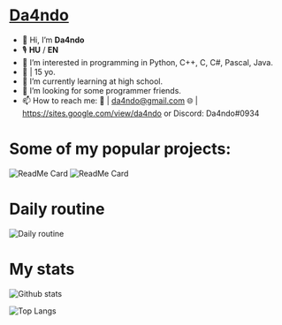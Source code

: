 # [Da4ndo](https://sites.google.com/view/da4ndo)

- 👋 Hi, I’m **Da4ndo**
- 🎙️ **HU** / **EN**
- 👀 I’m interested in programming in Python, C++, C, C#, Pascal, Java.
- 🎉 | 15 yo.
- 🌱 I’m currently learning at high school.
- 💞️ I’m looking for some programmer friends.
- 📫 How to reach me: 📧 | da4ndo@gmail.com 🌐 | https://sites.google.com/view/da4ndo or Discord: Da4ndo#0934

# Some of my popular projects:
![ReadMe Card](https://github-readme-stats.vercel.app/api/pin/?username=mesteri05&repo=CEngine)
![ReadMe Card](https://github-readme-stats.vercel.app/api/pin/?username=mesteri05&repo=USB.ENC)

# Daily routine

![Daily routine](https://github.com/Mesteri05/Mesteri05/blob/main/daily_routine.jpg)

# My stats

![Github stats](https://github-readme-stats.vercel.app/api?username=Mesteri05&count_private=true&show_icons=true&theme=radical&layout=compact)

![Top Langs](https://github-readme-stats.vercel.app/api/top-langs/?username=Mesteri05&layout=compact&langs_count=100&hide=Mathematica,Kotlin,Shell,ShaderLab,GLSL,HLSL&theme=radical&exclude_repo=Planet-Portal,OverheatingChaosGame,FizzBuzz-EVERYTHING,ELEVATEgame,Eltusa1,Eltusa2,Eltusa3,Eltusa,AR-RR,ELECTRIFIED)
